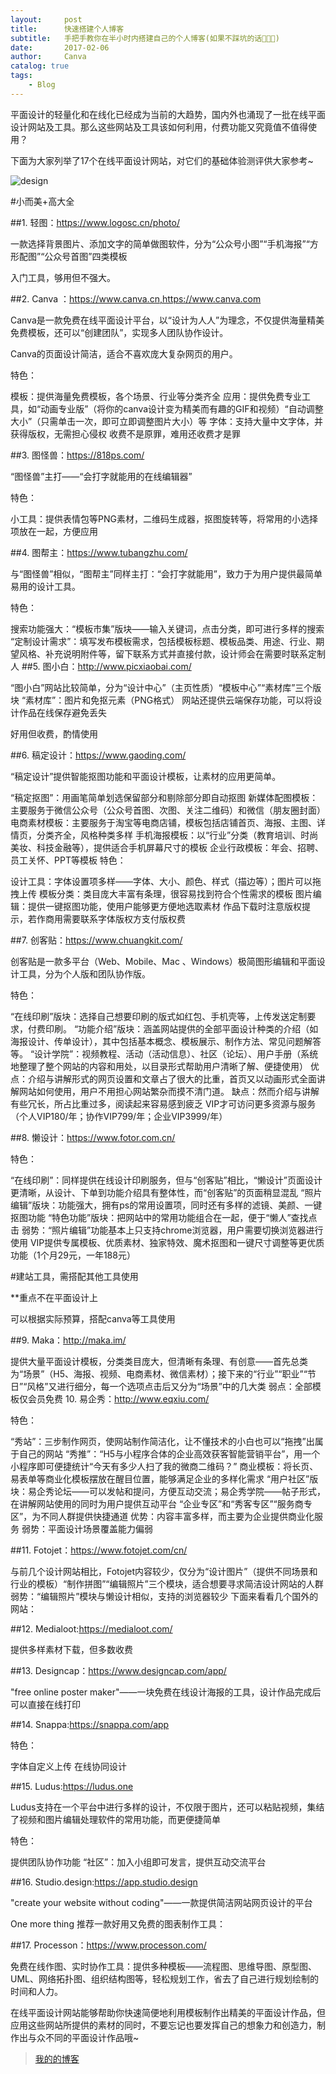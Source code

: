 ```yaml
---
layout:     post
title:      快速搭建个人博客
subtitle:   手把手教你在半小时内搭建自己的个人博客(如果不踩坑的话🙈🙊🙉)
date:       2017-02-06
author:     Canva
catalog: true
tags:
    - Blog
---
```

平面设计的轻量化和在线化已经成为当前的大趋势，国内外也涌现了一批在线平面设计网站及工具。那么这些网站及工具该如何利用，付费功能又究竟值不值得使用？

下面为大家列举了17个在线平面设计网站，对它们的基础体验测评供大家参考~

![design](https://yuntu88.oss-cn-beijing.aliyuncs.com/fromlocal/pencil-typography-black-design.jpg)


#小而美+高大全

##1. 轻图：https://www.logosc.cn/photo/

一款选择背景图片、添加文字的简单做图软件，分为“公众号小图”“手机海报”“方形配图”“公众号首图”四类模板

入门工具，够用但不强大。


##2. Canva ：https://www.canva.cn,https://www.canva.com

Canva是一款免费在线平面设计平台，以“设计为人人”为理念，不仅提供海量精美免费模板，还可以“创建团队”，实现多人团队协作设计。

Canva的页面设计简洁，适合不喜欢庞大复杂网页的用户。


特色：

模板：提供海量免费模板，各个场景、行业等分类齐全
应用：提供免费专业工具，如“动画专业版”（将你的canva设计变为精美而有趣的GIF和视频）“自动调整大小”（只需单击一次，即可立即调整图片大小）等
字体：支持大量中文字体，并获得版权，无需担心侵权
收费不是原罪，难用还收费才是罪

##3. 图怪兽：https://818ps.com/



“图怪兽”主打——“会打字就能用的在线编辑器”

特色：

小工具：提供表情包等PNG素材，二维码生成器，抠图旋转等，将常用的小选择项放在一起，方便应用


##4. 图帮主：https://www.tubangzhu.com/


与“图怪兽”相似，“图帮主”同样主打：“会打字就能用”，致力于为用户提供最简单易用的设计工具。

特色：

搜索功能强大：“模板市集”版块——输入关键词，点击分类，即可进行多样的搜索
“定制设计需求”：填写发布模板需求，包括模板标题、模板品类、用途、行业、期望风格、补充说明附件等，留下联系方式并直接付款，设计师会在需要时联系定制人
##5. 图小白：http://www.picxiaobai.com/


“图小白”网站比较简单，分为“设计中心”（主页性质）“模板中心”“素材库”三个版块
“素材库”：图片和免抠元素（PNG格式）
网站还提供云端保存功能，可以将设计作品在线保存避免丢失

好用但收费，酌情使用

##6. 稿定设计：https://www.gaoding.com/

“稿定设计”提供智能抠图功能和平面设计模板，让素材的应用更简单。


“稿定抠图”：用画笔简单划选保留部分和剔除部分即自动抠图
新媒体配图模板：主要服务于微信公众号（公众号首图、次图、关注二维码）和微信（朋友圈封面）
电商素材模板：主要服务于淘宝等电商店铺，模板包括店铺首页、海报、主图、详情页，分类齐全，风格种类多样
手机海报模板：以“行业”分类（教育培训、时尚美妆、科技金融等），提供适合手机屏幕尺寸的模板
企业行政模板：年会、招聘、员工关怀、PPT等模板
特色：

设计工具：字体设置项多样——字体、大小、颜色、样式（描边等）；图片可以拖拽上传
模板分类：类目庞大丰富有条理，很容易找到符合个性需求的模板
图片编辑：提供一键抠图功能，使用户能够更方便地选取素材
作品下载时注意版权提示，若作商用需要联系字体版权方支付版权费


##7. 创客贴：https://www.chuangkit.com/

创客贴是一款多平台（Web、Mobile、Mac 、Windows）极简图形编辑和平面设计工具，分为个人版和团队协作版。


特色：

“在线印刷”版块：选择自己想要印刷的版式如红包、手机壳等，上传发送定制要求，付费印刷。
“功能介绍”版块：涵盖网站提供的全部平面设计种类的介绍（如海报设计、传单设计），其中包括基本概念、模板展示、制作方法、常见问题解答等。
“设计学院”：视频教程、活动（活动信息）、社区（论坛）、用户手册（系统地整理了整个网站的内容和用处，以目录形式帮助用户清晰了解、便捷使用）
优点：介绍与讲解形式的网页设置和文章占了很大的比重，首页又以动画形式全面讲解网站如何使用，用户不用担心网站繁杂而摸不清门道。
缺点：然而介绍与讲解有些冗长，所占比重过多，阅读起来容易感到疲乏
VIP才可访问更多资源与服务（个人VIP180/年；协作VIP799/年；企业VIP3999/年）


##8. 懒设计：https://www.fotor.com.cn/


特色：

“在线印刷”：同样提供在线设计印刷服务，但与“创客贴”相比，“懒设计”页面设计更清晰，从设计、下单到功能介绍具有整体性，而“创客贴”的页面稍显混乱
“照片编辑”版块：功能强大，拥有ps的常用设置项，同时还有多样的滤镜、美颜、一键抠图功能
“特色功能”版块：把网站中的常用功能组合在一起，便于“懒人”查找点击
弱势：“照片编辑”功能基本上只支持chrome浏览器，用户需要切换浏览器进行使用
VIP提供专属模板、优质素材、独家特效、魔术抠图和一键尺寸调整等更优质功能（1个月29元，一年188元）

#建站工具，需搭配其他工具使用

**重点不在平面设计上

可以根据实际预算，搭配canva等工具使用


##9. Maka：http://maka.im/


提供大量平面设计模板，分类类目庞大，但清晰有条理、有创意——首先总类为“场景”（H5、海报、视频、电商素材、微信素材）；接下来的“行业”“职业”“节日”“风格”又进行细分，每一个选项点击后又分为“场景”中的几大类
弱点：全部模板仅会员免费
10. 易企秀：http://www.eqxiu.com/


特色：

“秀站”：三步制作网页，使网站制作简洁化，让不懂技术的小白也可以“拖拽”出属于自己的网站
“秀推”：“H5与小程序合体的企业高效获客智能营销平台”，用一个小程序即可便捷统计“今天有多少人扫了我的微商二维码？”
商业模板：将长页、易表单等商业化模板摆放在醒目位置，能够满足企业的多样化需求
“用户社区”版块：易企秀论坛——可以发帖和提问，方便互动交流；易企秀学院——帖子形式，在讲解网站使用的同时为用户提供互动平台
“企业专区”和“秀客专区”“服务商专区”，为不同人群提供快捷通道
优势：内容丰富多样，而主要为企业提供商业化服务
弱势：平面设计场景覆盖能力偏弱

##11. Fotojet：https://www.fotojet.com/cn/


与前几个设计网站相比，Fotojet内容较少，仅分为“设计图片”（提供不同场景和行业的模板）“制作拼图”“编辑照片”三个模块，适合想要寻求简洁设计网站的人群
弱势：“编辑照片”模块与懒设计相似，支持的浏览器较少
下面来看看几个国外的网站：

##12. Medialoot:https://medialoot.com/


提供多样素材下载，但多数收费


##13. Designcap：https://www.designcap.com/app/


"free online poster maker"——一块免费在线设计海报的工具，设计作品完成后可以直接在线打印


##14. Snappa:https://snappa.com/app


特色：

字体自定义上传
在线协同设计

##15. Ludus:https://ludus.one


Ludus支持在一个平台中进行多样的设计，不仅限于图片，还可以粘贴视频，集结了视频和图片编辑处理软件的常用功能，而更便捷简单

特色：

提供团队协作功能
“社区”：加入小组即可发言，提供互动交流平台

##16. Studio.design:https://app.studio.design


"create your website without coding"——一款提供简洁网站网页设计的平台

One more thing 推荐一款好用又免费的图表制作工具：


##17. Processon：https://www.processon.com/


免费在线作图、实时协作工具：提供多种模板——流程图、思维导图、原型图、UML、网络拓扑图、组织结构图等，轻松规划工作，省去了自己进行规划绘制的时间和人力。

在线平面设计网站能够帮助你快速简便地利用模板制作出精美的平面设计作品，但应用这些网站所提供的素材的同时，不要忘记也要发挥自己的想象力和创造力，制作出与众不同的平面设计作品哦~
> 
> [我的的博客](www.canva.com)

